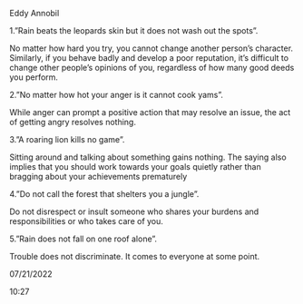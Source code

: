 Eddy Annobil

1.”Rain beats the leopards skin but it does not wash out the spots”.

No matter how hard you try, you cannot change another person’s character. Similarly, if you behave badly and develop a poor reputation, it’s difficult to change other people’s opinions of you, regardless of how many good deeds you perform.

2.”No matter how hot your anger is it cannot cook yams”.

While anger can prompt a positive action that may resolve an issue, the act of getting angry resolves nothing.

3.”A roaring lion kills no game”.

Sitting around and talking about something gains nothing. The saying also implies that you should work towards your goals quietly rather than bragging about your achievements prematurely

4.”Do not call the forest that shelters you a jungle”.

Do not disrespect or insult someone who shares your burdens and responsibilities or who takes care of you.

5.”Rain does not fall on one roof alone”.

Trouble does not discriminate. It comes to everyone at some point.

07/21/2022 

10:27
